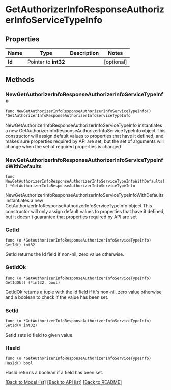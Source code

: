 # GetAuthorizerInfoResponseAuthorizerInfoServiceTypeInfo

## Properties

Name | Type | Description | Notes
------------ | ------------- | ------------- | -------------
**Id** | Pointer to **int32** |  | [optional] 

## Methods

### NewGetAuthorizerInfoResponseAuthorizerInfoServiceTypeInfo

`func NewGetAuthorizerInfoResponseAuthorizerInfoServiceTypeInfo() *GetAuthorizerInfoResponseAuthorizerInfoServiceTypeInfo`

NewGetAuthorizerInfoResponseAuthorizerInfoServiceTypeInfo instantiates a new GetAuthorizerInfoResponseAuthorizerInfoServiceTypeInfo object
This constructor will assign default values to properties that have it defined,
and makes sure properties required by API are set, but the set of arguments
will change when the set of required properties is changed

### NewGetAuthorizerInfoResponseAuthorizerInfoServiceTypeInfoWithDefaults

`func NewGetAuthorizerInfoResponseAuthorizerInfoServiceTypeInfoWithDefaults() *GetAuthorizerInfoResponseAuthorizerInfoServiceTypeInfo`

NewGetAuthorizerInfoResponseAuthorizerInfoServiceTypeInfoWithDefaults instantiates a new GetAuthorizerInfoResponseAuthorizerInfoServiceTypeInfo object
This constructor will only assign default values to properties that have it defined,
but it doesn't guarantee that properties required by API are set

### GetId

`func (o *GetAuthorizerInfoResponseAuthorizerInfoServiceTypeInfo) GetId() int32`

GetId returns the Id field if non-nil, zero value otherwise.

### GetIdOk

`func (o *GetAuthorizerInfoResponseAuthorizerInfoServiceTypeInfo) GetIdOk() (*int32, bool)`

GetIdOk returns a tuple with the Id field if it's non-nil, zero value otherwise
and a boolean to check if the value has been set.

### SetId

`func (o *GetAuthorizerInfoResponseAuthorizerInfoServiceTypeInfo) SetId(v int32)`

SetId sets Id field to given value.

### HasId

`func (o *GetAuthorizerInfoResponseAuthorizerInfoServiceTypeInfo) HasId() bool`

HasId returns a boolean if a field has been set.


[[Back to Model list]](../README.md#documentation-for-models) [[Back to API list]](../README.md#documentation-for-api-endpoints) [[Back to README]](../README.md)


